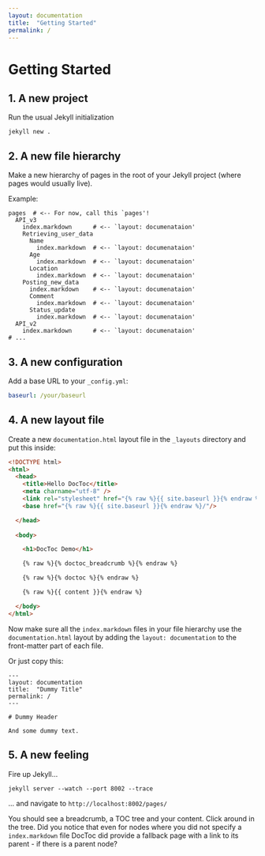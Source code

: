 ```yaml
---
layout: documentation
title:  "Getting Started"
permalink: /
---
```



# Getting Started

## 1. A new project

Run the usual Jekyll initialization

```
jekyll new .
```

## 2. A new file hierarchy

Make a new hierarchy of pages in the root of your Jekyll project (where pages would usually live).

Example:

```
pages  # <-- For now, call this `pages'!
  API_v3
    index.markdown      # <-- `layout: documenataion'
    Retrieving_user_data
      Name
        index.markdown  # <-- `layout: documenataion'
      Age
        index.markdown  # <-- `layout: documenataion'
      Location
        index.markdown  # <-- `layout: documenataion'
    Posting_new_data
      index.markdown    # <-- `layout: documenataion'
      Comment
        index.markdown  # <-- `layout: documenataion'
      Status_update
        index.markdown  # <-- `layout: documenataion'
  API_v2
    index.markdown      # <-- `layout: documenataion'
# ...
```

## 3. A new configuration

Add a base URL to your `_config.yml`:

```yaml
baseurl: /your/baseurl
```

## 4. A new layout file

Create a new `documentation.html` layout file in the `_layouts` directory and put this inside:

```html
<!DOCTYPE html>
<html>
  <head>
    <title>Hello DocToc</title>
    <meta charname="utf-8" />
    <link rel="stylesheet" href="{% raw %}{{ site.baseurl }}{% endraw %}/css/main.css" type="text/css" media="screen" />
    <base href="{% raw %}{{ site.baseurl }}{% endraw %}/"/>

  </head>
  
  <body>

    <h1>DocToc Demo</h1>

    {% raw %}{% doctoc_breadcrumb %}{% endraw %}

    {% raw %}{% doctoc %}{% endraw %}

    {% raw %}{{ content }}{% endraw %}

  </body>
</html>
```

Now make sure all the `index.markdown` files in your file hierarchy use the `documentation.html` layout by adding the `layout: documentation` to the front-matter part of each file.

Or just copy this:

```
---
layout: documentation
title:  "Dummy Title"
permalink: /
---

# Dummy Header

And some dummy text.
```

## 5. A new feeling

Fire up Jekyll...

```
jekyll server --watch --port 8002 --trace
```

... and navigate to `http://localhost:8002/pages/`

You should see a breadcrumb, a TOC tree and your content. Click around in the tree. Did you notice that even for nodes where you did not specify a `index.markdown` file DocToc did provide a fallback page with a link to its parent - if there is a parent node?
